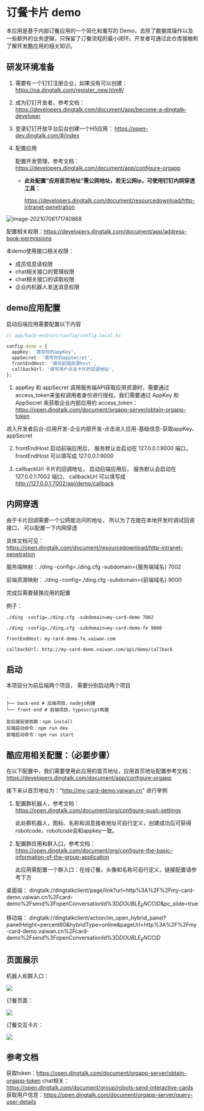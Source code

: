 # 订餐卡片 demo

本应用是基于内部订餐应用的一个简化和重写的 Demo，去除了数据库操作以及一些额外的业务逻辑，只保留了订餐流程的最小闭环。开发者可通过此仓库接触和了解开发酷应用的相关知识。

## 研发环境准备

1. 需要有一个钉钉注册企业，如果没有可以创建：https://oa.dingtalk.com/register_new.htm#/

2. 成为钉钉开发者，参考文档：https://developers.dingtalk.com/document/app/become-a-dingtalk-developer

3. 登录钉钉开放平台后台创建一个H5应用： https://open-dev.dingtalk.com/#/index

4. 配置应用

   配置开发管理，参考文档：https://developers.dingtalk.com/document/app/configure-orgapp

    - **此处配置“应用首页地址”需公网地址，若无公网ip，可使用钉钉内网穿透工具：**

      https://developers.dingtalk.com/document/resourcedownload/http-intranet-penetration

![image-20210706171740868](https://img.alicdn.com/imgextra/i4/O1CN01C9ta8k1L3KzzYEPiH_!!6000000001243-2-tps-953-517.png)

配置相关权限：https://developers.dingtalk.com/document/app/address-book-permissions

本demo使用接口相关权限：

- 成员信息读权限
- chat相关接口的管理权限
- chat相关接口的读取权限
- 企业内机器人发送消息权限

## demo应用配置

启动后端应用需要配置以下内容

```ts
// app/back-end/src/config/config.local.ts

config.demo = {
  appKey: '填写你的appKey',
  appSecret: '填写你的appSecret',
  frontEndHost: '填写前端资源host',
  callbackUrl: '填写用户点击卡片的回调地址',
};

```

1. appKey 和 appSecret
   调用服务端API获取应用资源时，需要通过access_token来鉴权调用者身份进行授权。我们需要通过 AppKey 和 AppSecret 来获取企业内部应用的 access_token：https://open.dingtalk.com/document/orgapp-server/obtain-orgapp-token
   
进入开发者后台-应用开发-企业内部开发-点击进入应用-基础信息-获取appKey、appSecret

2. frontEndHost
   启动前端应用后， 服务默认会启动在 127.0.0.1:9000 端口， frontEndHost 可以填写成 127.0.0.1:9000

3. callbackUrl
   卡片的回调地址， 启动后端应用后， 服务默认会启动在 127.0.0.1:7002 端口， callbackUrl 可以填写成 http://127.0.0.1:7002/api/demo/callback

## 内网穿透

由于卡片回调需要一个公网能访问的地址， 所以为了在能在本地开发时调试回调接口， 可以配置一下内网穿透

具体文档可见：https://open.dingtalk.com/document/resourcedownload/http-intranet-penetration

服务端映射：./ding -config=./ding.cfg -subdomain={服务端域名} 7002

前端资源映射：./ding -config=./ding.cfg -subdomain={前端域名} 9000

完成后需要替换应用的配置

例子：
```
./ding -config=./ding.cfg -subdomain=my-card-demo 7002

./ding -config=./ding.cfg -subdomain=my-card-demo-fe 9000

frontEndHost: my-card-demo-fe.vaiwan.com

callbackUrl: http://my-card-demo.vaiwan.com/api/demo/callback

```

## 启动

本项目分为前后端两个项目， 需要分别启动两个项目

```
.
├── back-end # 后端项目，nodejs构建
└── front-end # 前端项目，typescript构建

前后端安装依赖：npm install
后端启动命令：npm run dev
前端启动命令：npm run start
```


## 酷应用相关配置：（必要步骤）

在以下配置中，我们需要使用此应用的首页地址，应用首页地址配置参考文档：https://developers.dingtalk.com/document/app/configure-orgapp

接下来以首页地址为："http://my-card-demo.vaiwan.cn" 进行举例

1. 配置群机器人，参考文档：https://open.dingtalk.com/document/org/configure-push-settings
   
   此处群机器人，图标、名称和消息接收地址可自行定义，创建成功后可获得robotcode，robotcode会和appkey一致。
   
2. 配置群应用和群入口，参考文档：https://open.dingtalk.com/document/org/configure-the-basic-information-of-the-group-application

   此应用需配置一个群入口：在线订餐。头像和名称可自行定义，链接配置请参考下方

桌面端：
dingtalk://dingtalkclient/page/link?url=http%3A%2F%2Fmy-card-demo.vaiwan.cn%2Fcard-demo%2Fsend%3FopenConversationId%3D$DOUBLE_ENCCID$&pc_slide=true

移动端：
dingtalk://dingtalkclient/action/im_open_hybrid_panel?panelHeight=percent60&hybridType=online&pageUrl=http%3A%2F%2Fmy-card-demo.vaiwan.cn%2Fcard-demo%2Fsend%3FopenConversationId%3D$DOUBLE_ENCCID$

## 页面展示

机器人和群入口：

![](https://img.alicdn.com/imgextra/i4/O1CN01FTQMNP1o2XE85JeO3_!!6000000005167-2-tps-360-800.png)

订餐页面：

![](https://img.alicdn.com/imgextra/i2/O1CN013Exlml1YyfePQmuEh_!!6000000003128-2-tps-360-800.png)

订餐交互卡片：

![](https://img.alicdn.com/imgextra/i3/O1CN01JgxbWy28G5GGsupgy_!!6000000007904-2-tps-360-800.png)


## 参考文档

获取token：https://open.dingtalk.com/document/orgapp-server/obtain-orgapp-token
chat相关： https://open.dingtalk.com/document/group/robots-send-interactive-cards
获取用户信息：https://open.dingtalk.com/document/orgapp-server/query-user-details



